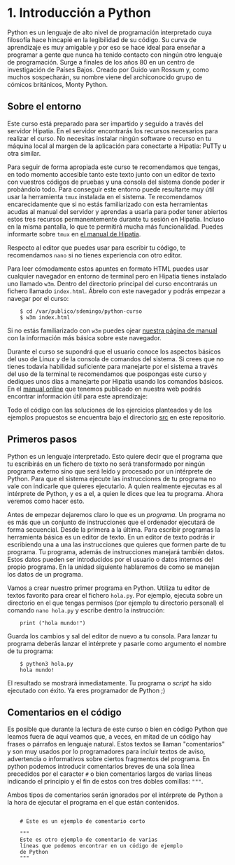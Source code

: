 


# 1. Introducción a Python


Python es un lenguaje de alto nivel de programación interpretado cuya filosofía
hace hincapié en la legibilidad de su código. Su curva de aprendizaje es muy
amigable y por eso se hace ideal para enseñar a programar a gente que nunca ha
tenido contacto con ningún otro lenguaje de programación. Surge a finales de los
años 80 en un centro de investigación de Países Bajos. Creado por Guido van
Rossum y, como muchos sospecharán, su nombre viene del archiconocido grupo de
cómicos británicos, Monty Python.


## Sobre el entorno

Este curso está preparado para ser impartido y seguido a través del servidor
Hipatia. En el servidor encontrarás los recursos necesarios para realizar el
curso. No necesitas instalar ningún software o recurso en tu máquina local al
margen de la aplicación para conectarte a Hipatia: PuTTy u otra similar.

Para seguir de forma apropiada este curso te recomendamos que tengas, en todo
momento accesible tanto este texto junto con un editor de texto con vuestros
códigos de pruebas y una consola del sistema donde poder ir probándolo
todo. Para conseguir este entorno puede resultarte muy útil usar la herramienta
`tmux` instalada en el sistema. Te recomendamos encarecidamente que si no estás
familiarizado con esta herramientas acudas al manual del servidor y aprendas a
usarla para poder tener abiertos estos tres recursos permanentemente durante tu
sesión en Hipatia. Incluso en la misma pantalla, lo que te permitirá mucha más
funcionalidad. Puedes informarte sobre `tmux` en [el manual de
Hipatia](http://hipatia.iesjovellanos.org/tmux.html).

Respecto al editor que puedes usar para escribir tu código, te recomendamos
`nano` si no tienes experiencia con otro editor. 

Para leer cómodamente estos apuntes en formato HTML puedes usar cualquier
navegador en entorno de terminal pero en Hipatia tienes instalado uno llamado
`w3m`. Dentro del directorio principal del curso encontrarás un fichero llamado
`index.html`. Ábrelo con este navegador y podrás empezar a navegar por el curso:

```
    $ cd /var/publico/sdemingo/python-curso
    $ w3m index.html
```

Si no estás familiarizado con `w3m` puedes ojear [nuestra página de manual](
http://hipatia.iesjovellanos.org/w3m.html) con la información más básica sobre
este navegador.

Durante el curso se supondrá que el usuario conoce los aspectos básicos del uso
de Linux y de la consola de comandos del sistema. Si crees que no tienes todavía
habilidad suficiente para manejarte por el sistema a través del uso de la
terminal te recomendamos que pospongas este curso y dediques unos días a
manejarte por Hipatia usando los comandos básicos. En el [manual
online](http://hipatia.iesjovellanos.org/ayuda-index.html) que tenemos publicado
en nuestra web podrás encontrar información útil para este aprendizaje:

Todo el código con las soluciones de los ejercicios planteados y de los ejemplos
propuestos se encuentra bajo el directorio [src](../src) en este repositorio.




## Primeros pasos

Python es un lenguaje interpretado. Esto quiere decir que el programa que tu
escribirás en un fichero de texto no será transformado por ningún programa
externo sino que será leído y procesado por un intérprete de Python. Para que el
sistema ejecute las instrucciones de tu programa no vale con indicarle que
quieres ejecutarlo. A quien realmente ejecutas es al intérprete de Python, y es
a el, a quien le dices que lea tu programa. Ahora veremos como hacer esto.

Antes de empezar dejaremos claro lo que es un *programa*. Un programa no es más
que un conjunto de instrucciones que el ordenador ejecutará de forma
secuencial. Desde la primera a la última. Para escribir programas la herramienta
básica es un editor de texto. En un editor de texto podrás ir escribiendo una a
una las instrucciones que quieres que formen parte de tu programa. Tu programa,
además de instrucciones manejará también datos. Estos datos pueden ser
introducidos por el usuario o datos internos del propio programa. En la unidad
siguiente hablaremos de como se manejan los datos de un programa.

Vamos a crear nuestro primer programa en Python. Utiliza tu editor de textos
favorito para crear el fichero `hola.py`. Por ejemplo, ejecuta sobre un
directorio en el que tengas permisos (por ejemplo tu directorio personal) el
comando `nano hola.py` y escribe dentro la instrucción:

```
    print ("hola mundo!")
```

Guarda los cambios y sal del editor de nuevo a tu consola. Para lanzar tu
programa deberás lanzar el intérprete y pasarle como argumento el nombre de tu
programa:

```
    $ python3 hola.py
    hola mundo!
```

El resultado se mostrará inmediatamente. Tu programa o *script* ha sido
ejecutado con éxito. Ya eres programador de Python ;)



## Comentarios en el código

Es posible que durante la lectura de este curso o bien en código Python que
leamos fuera de aquí veamos que, a veces, en mitad de un código hay frases o
párrafos en lenguaje natural. Estos textos se llaman "comentarios" y son muy
usados por lo programadores para incluir textos de aviso, advertencia o
informativos sobre ciertos fragmentos del programa. En python podemos introducir
comentarios breves de una sola línea precedidos por el caracter `#` o bien
comentarios largos de varias líneas indicando el principio y el fin de estos con
tres dobles comillas: `"""`.

Ambos tipos de comentarios serán ignorados por el intérprete de Python a la hora
de ejecutar el programa en el que están contenidos.

```

    # Este es un ejemplo de comentario corto

    """
    Este es otro ejemplo de comentario de varias 
    líneas que podemos encontrar en un código de ejemplo
    de Python
    """

```

